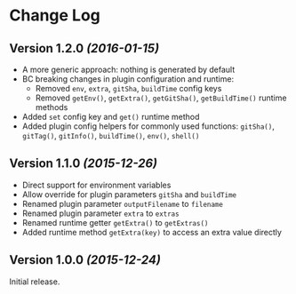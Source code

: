 Change Log
==========

Version 1.2.0 *(2016-01-15)*
----------------------------
 
 * A more generic approach: nothing is generated by default
 * BC breaking changes in plugin configuration and runtime:
   * Removed ```env```, ```extra```, ```gitSha```, ```buildTime``` config keys
   * Removed ```getEnv()```, ```getExtra()```, ```getGitSha()```, ```getBuildTime()``` runtime methods
 * Added ```set``` config key and ```get()``` runtime method
 * Added plugin config helpers for commonly used functions: ```gitSha()```, ```gitTag()```, ```gitInfo()```, ```buildTime()```, ```env()```, ```shell()```

Version 1.1.0 *(2015-12-26)*
----------------------------
 
 * Direct support for environment variables
 * Allow override for plugin parameters ```gitSha``` and ```buildTime```
 * Renamed plugin parameter ```outputFilename``` to ```filename```
 * Renamed plugin parameter ```extra``` to ```extras```
 * Renamed runtime getter ```getExtra()``` to ```getExtras()```
 * Added runtime method  ```getExtra(key)``` to access an extra value directly


Version 1.0.0 *(2015-12-24)*
----------------------------

Initial release.

